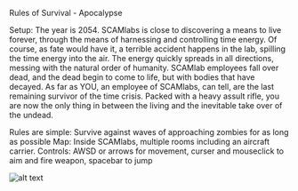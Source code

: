 Rules of Survival - Apocalypse 

Setup: The year is 2054. SCAMlabs is close to discovering a means to live forever, 
through the means of harnessing and controlling time energy. Of course, as fate would have it, a terrible accident happens in the lab, 
spilling the time energy into the air. The energy quickly spreads in all directions, messing with the natural order of humanity.
SCAMlab employees fall over dead, and the dead begin to come to life, but with bodies that have decayed.
As far as YOU, an employee of SCAMlabs, can tell, are the last remaining survivor of the time crisis. Packed with a heavy assult rifle,
you are now the only thing in between the living and the inevitable take over of the undead.

Rules are simple: Survive against waves of approaching zombies for as long as possible
Map: Inside SCAMlabs, multiple rooms including an aircraft carrier.
Controls: AWSD or arrows for movement, curser and mouseclick to aim and fire weapon, spacebar to jump

![alt text](https://github.com/cs4381-Game-Development-Group-3/Survival/issues/2)
